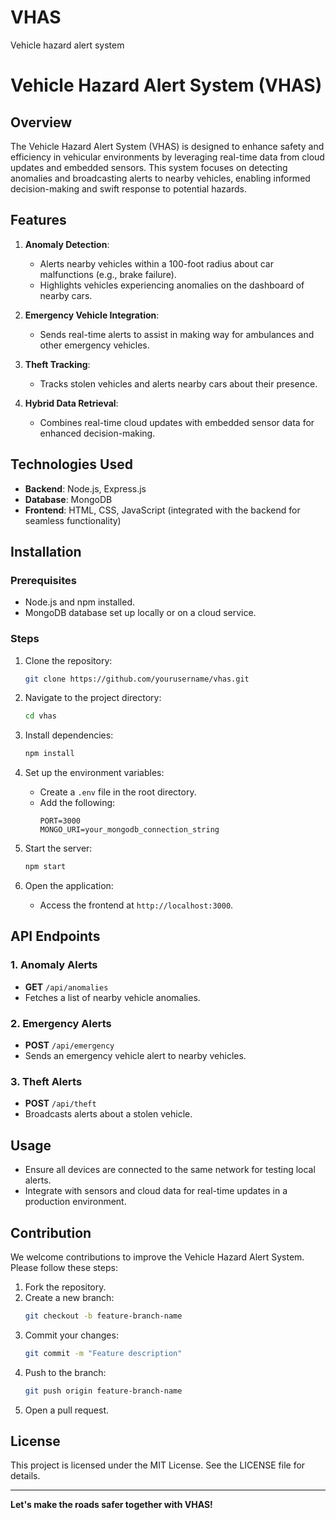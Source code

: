 # VHAS
Vehicle hazard alert system
# Vehicle Hazard Alert System (VHAS)

## Overview
The Vehicle Hazard Alert System (VHAS) is designed to enhance safety and efficiency in vehicular environments by leveraging real-time data from cloud updates and embedded sensors. This system focuses on detecting anomalies and broadcasting alerts to nearby vehicles, enabling informed decision-making and swift response to potential hazards.

## Features
1. **Anomaly Detection**:
   - Alerts nearby vehicles within a 100-foot radius about car malfunctions (e.g., brake failure).
   - Highlights vehicles experiencing anomalies on the dashboard of nearby cars.

2. **Emergency Vehicle Integration**:
   - Sends real-time alerts to assist in making way for ambulances and other emergency vehicles.

3. **Theft Tracking**:
   - Tracks stolen vehicles and alerts nearby cars about their presence.

4. **Hybrid Data Retrieval**:
   - Combines real-time cloud updates with embedded sensor data for enhanced decision-making.

## Technologies Used
- **Backend**: Node.js, Express.js
- **Database**: MongoDB
- **Frontend**: HTML, CSS, JavaScript (integrated with the backend for seamless functionality)

## Installation

### Prerequisites
- Node.js and npm installed.
- MongoDB database set up locally or on a cloud service.

### Steps
1. Clone the repository:
   ```bash
   git clone https://github.com/yourusername/vhas.git
   ```

2. Navigate to the project directory:
   ```bash
   cd vhas
   ```

3. Install dependencies:
   ```bash
   npm install
   ```

4. Set up the environment variables:
   - Create a `.env` file in the root directory.
   - Add the following:
     ```env
     PORT=3000
     MONGO_URI=your_mongodb_connection_string
     ```

5. Start the server:
   ```bash
   npm start
   ```

6. Open the application:
   - Access the frontend at `http://localhost:3000`.

## API Endpoints

### 1. **Anomaly Alerts**
   - **GET** `/api/anomalies`
   - Fetches a list of nearby vehicle anomalies.

### 2. **Emergency Alerts**
   - **POST** `/api/emergency`
   - Sends an emergency vehicle alert to nearby vehicles.

### 3. **Theft Alerts**
   - **POST** `/api/theft`
   - Broadcasts alerts about a stolen vehicle.

## Usage
- Ensure all devices are connected to the same network for testing local alerts.
- Integrate with sensors and cloud data for real-time updates in a production environment.

## Contribution
We welcome contributions to improve the Vehicle Hazard Alert System. Please follow these steps:
1. Fork the repository.
2. Create a new branch:
   ```bash
   git checkout -b feature-branch-name
   ```
3. Commit your changes:
   ```bash
   git commit -m "Feature description"
   ```
4. Push to the branch:
   ```bash
   git push origin feature-branch-name
   ```
5. Open a pull request.

## License
This project is licensed under the MIT License. See the LICENSE file for details.

---
**Let's make the roads safer together with VHAS!**

